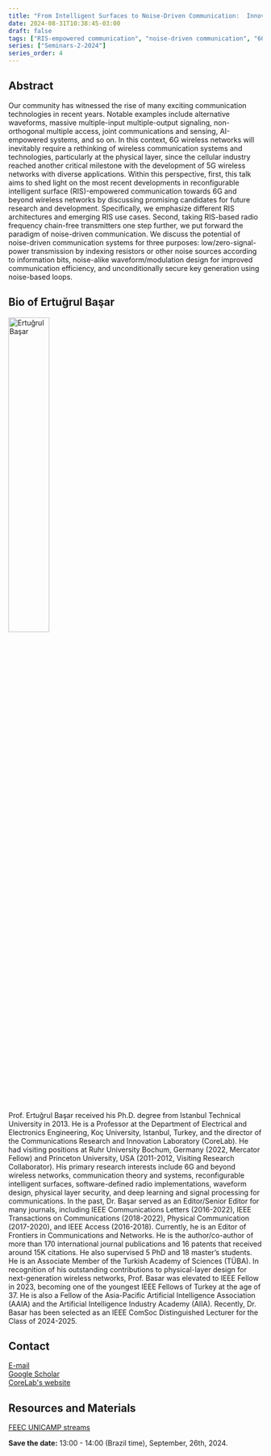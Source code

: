```yaml
---
title: "From Intelligent Surfaces to Noise-Driven Communication:  Innovative Technologies for 6G and Beyond"
date: 2024-08-31T10:38:45-03:00
draft: false
tags: ["RIS-empowered communication", "noise-driven communication", "6G wireless networks"]
series: ["Seminars-2-2024"]
series_order: 4
---
```


## Abstract
Our community has witnessed the rise of many exciting communication technologies in recent years. Notable examples include alternative waveforms, massive multiple-input multiple-output signaling, non-orthogonal multiple access, joint communications and sensing, AI-empowered systems, and so on. In this context, 6G wireless networks will inevitably require a rethinking of wireless communication systems and technologies, particularly at the physical layer, since the cellular industry reached another critical milestone with the development of 5G wireless networks with diverse applications. Within this perspective, first, this talk aims to shed light on the most recent developments in reconfigurable intelligent surface (RIS)-empowered communication towards 6G and beyond wireless networks by discussing promising candidates for future research and development. Specifically, we emphasize different RIS architectures and emerging RIS use cases. Second, taking RIS-based radio frequency chain-free transmitters one step further, we put forward the paradigm of noise-driven communication. We discuss the potential of noise-driven communication systems for three purposes: low/zero-signal-power transmission by indexing resistors or other noise sources according to information bits, noise-alike waveform/modulation design for improved communication efficiency, and unconditionally secure key generation using noise-based loops.


## Bio of Ertuğrul Başar
<img alt="Ertuğrul Başar" src="/seminars/seminars-2-2024/4/ertugrul_basar.png" style="width: 40%; height: 160x;">

Prof. Ertuğrul Başar received his Ph.D. degree from Istanbul Technical University in 2013. He is a Professor at the Department of Electrical and Electronics Engineering, Koç University, Istanbul, Turkey, and the director of the Communications Research and Innovation Laboratory (CoreLab). He had visiting positions at Ruhr University Bochum, Germany (2022, Mercator Fellow) and Princeton University, USA (2011-2012, Visiting Research Collaborator). His primary research interests include 6G and beyond wireless networks, communication theory and systems, reconfigurable intelligent surfaces, software-defined radio implementations, waveform design, physical layer security, and deep learning and signal processing for communications. In the past, Dr. Başar served as an Editor/Senior Editor for many journals, including IEEE Communications Letters (2016-2022), IEEE Transactions on Communications (2018-2022), Physical Communication (2017-2020), and IEEE Access (2016-2018). Currently, he is an Editor of Frontiers in Communications and Networks. He is the author/co-author of more than 170 international journal publications and 16 patents that received around 15K citations. He also supervised 5 PhD and 18 master’s students. He is an Associate Member of the Turkish Academy of Sciences (TÜBA). In recognition of his outstanding contributions to physical-layer design for next-generation wireless networks, Prof. Basar was elevated to IEEE Fellow in 2023, becoming one of the youngest IEEE Fellows of Turkey at the age of 37. He is also a Fellow of the Asia-Pacific Artificial Intelligence Association (AAIA) and the Artificial Intelligence Industry Academy (AIIA). Recently, Dr. Basar has been selected as an IEEE ComSoc Distinguished Lecturer for the Class of 2024-2025.

## Contact
[E-mail](ebasar@ku.edu.tr) \
[Google Scholar](https://scholar.google.com/citations?hl=pt-BR&user=zRdAU7kAAAAJ) \
[CoreLab's website](https://corelab.ku.edu.tr/ertugrul-basar/)

## Resources and Materials

[FEEC UNICAMP streams](https://www.youtube.com/@feec-unicamp/streams)

<!--<iframe width="560" height="315" src="https://www.youtube.com/embed/yz6Eg-J3CQE" title="YouTube video player" frameborder="0" allow="accelerometer; autoplay; clipboard-write; encrypted-media; gyroscope; picture-in-picture; web-share" allowfullscreen></iframe>
-->

**Save the date:** 13:00 - 14:00 (Brazil time), September, 26th, 2024.

